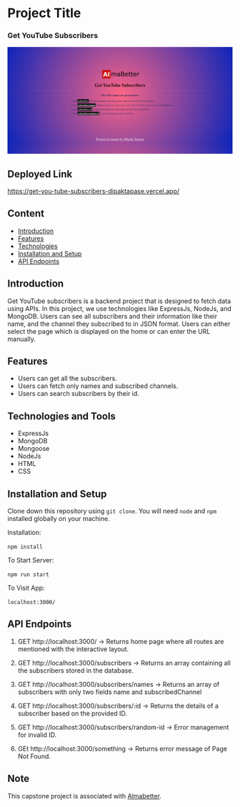 # Project Title

### Get YouTube Subscribers

<img src="/public/Desktop.png" alt="desktopImg" width="900">

## Deployed Link

https://get-you-tube-subscribers-dipaktapase.vercel.app/

## Content

- [Introduction](#introduction)
- [Features](#features)
- [Technologies](#technologies-and-tools)
- [Installation and Setup](#installation-and-setup)
- [API Endpoints](#api-endpoints)

## Introduction

Get YouTube subscribers is a backend project that is designed to fetch data using APIs. In this project, we use technologies like ExpressJs, NodeJs, and MongoDB.
Users can see all subscribers and their information like their name, and the channel they subscribed to in JSON format. Users can either select the page which is displayed on the home or can enter the URL manually.

## Features

- Users can get all the subscribers.
- Users can fetch only names and subscribed channels.
- Users can search subscribers by their id.

## Technologies and Tools

- ExpressJs
- MongoDB
- Mongoose
- NodeJs
- HTML
- CSS

## Installation and Setup

Clone down this repository using `git clone`. You will need `node` and `npm` installed globally on your machine.

Installation:

`npm install`

To Start Server:

`npm run start`

To Visit App:

`localhost:3000/`

## API Endpoints

1. GET http://localhost:3000/ → Returns home page where all routes are mentioned with the interactive layout. 

2. GET http://localhost:3000/subscribers → Returns an array containing all the subscribers stored in the database.

3. GET http://localhost:3000/subscribers/names → Returns an array of subscribers with only two fields name and subscribedChannel

4. GET http://localhost:3000/subscribers/:id → Returns the details of a subscriber based on the provided ID.

5. GET http://localhost:3000/subscribers/random-id → Error management for invalid ID.

6. GEt http://localhost:3000/something → Returns error message of Page Not Found.


## Note

<p> This capstone project is associated with <a href="https://www.almabetter.com">Almabetter</a>.</p>
